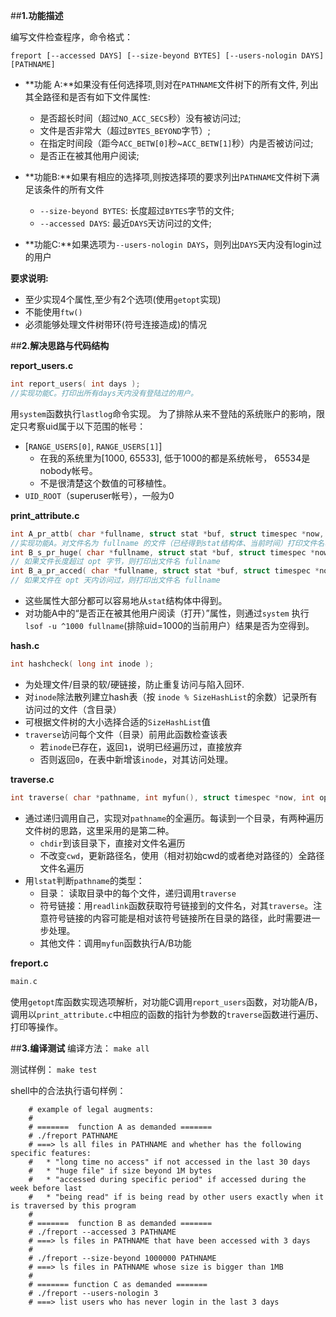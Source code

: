 ##**1.功能描述**

编写文件检查程序，命令格式：
```
freport [--accessed DAYS] [--size-beyond BYTES] [--users-nologin DAYS] [PATHNAME]
```

-   **功能 A:**如果没有任何选择项,则对在`PATHNAME`文件树下的所有文件, 列出其全路径和是否有如下文件属性:
	-  是否超长时间（超过`NO_ACC_SECS`秒）没有被访问过;
	-  文件是否非常大（超过`BYTES_BEYOND`字节）;
	-  在指定时间段（距今`ACC_BETW[0]`秒~`ACC_BETW[1]`秒）内是否被访问过;
	-  是否正在被其他用户阅读;

-   **功能B:**如果有相应的选择项,则按选择项的要求列出`PATHNAME`文件树下满足该条件的所有文件
	-  `--size-beyond BYTES`: 长度超过`BYTES`字节的文件;
	-  `--accessed DAYS`: 最近`DAYS`天访问过的文件;

-   **功能C:**如果选项为`--users-nologin DAYS`，则列出`DAYS`天内没有login过的用户


**要求说明:**
-	至少实现4个属性,至少有2个选项(使用`getopt`实现)
-	不能使用`ftw()`
-	必须能够处理文件树带环(符号连接造成)的情况


##**2.解决思路与代码结构**

**report_users.c**
```c
int report_users( int days );
//实现功能C。打印出所有days天内没有登陆过的用户。
```
用`system`函数执行`lastlog`命令实现。
为了排除从来不登陆的系统账户的影响，限定只考察uid属于以下范围的帐号：
-   [`RANGE_USERS[0]`, `RANGE_USERS[1]`]
	-   在我的系统里为[1000, 65533], 低于1000的都是系统帐号， 65534是nobody帐号。
	-   不是很清楚这个数值的可移植性。
-   `UID_ROOT`（superuser帐号），一般为0


**print_attribute.c**
```c
int A_pr_attb( char *fullname, struct stat *buf, struct timespec *now, int opt );
//实现功能A。对文件名为 fullname 的文件（已经得到stat结构体、当前时间）打印文件名、是否有前述4个属性
int B_s_pr_huge( char *fullname, struct stat *buf, struct timespec *now, int opt );
// 如果文件长度超过 opt 字节，则打印出文件名 fullname
int B_a_pr_acced( char *fullname, struct stat *buf, struct timespec *now, int opt );
// 如果文件在 opt 天内访问过，则打印出文件名 fullname
```
-	这些属性大部分都可以容易地从`stat`结构体中得到。
-	对功能A中的“是否正在被其他用户阅读（打开）”属性，则通过`system` 执行 `lsof -u ^1000 fullname`(排除uid=1000的当前用户）结果是否为空得到。


**hash.c**
```c
int hashcheck( long int inode );
```
-	为处理文件/目录的软/硬链接，防止重复访问与陷入回环.
-	对`inode`除法散列建立hash表（按 `inode % SizeHashList`的余数）记录所有访问过的文件（含目录）
-	可根据文件树的大小选择合适的`SizeHashList`值
-	`traverse`访问每个文件（目录）前用此函数检查该表
	-	若`inode`已存在，返回`1`，说明已经遍历过，直接放弃
	-	否则返回`0`，在表中新增该`inode`，对其访问处理。


**traverse.c**
```c
int traverse( char *pathname, int myfun(), struct timespec *now, int opt );
```
-   通过递归调用自己，实现对`pathname`的全遍历。每读到一个目录，有两种遍历文件树的思路，这里采用的是第二种。
	- `chdir`到该目录下，直接对文件名遍历
	- 不改变`cwd`，更新路径名，使用（相对初始cwd的或者绝对路径的）全路径文件名遍历
-   用`lstat`判断`pathname`的类型：
	-	目录： 读取目录中的每个文件，递归调用`traverse`
	-	符号链接：用`readlink`函数获取符号链接到的文件名，对其`traverse`。注意符号链接的内容可能是相对该符号链接所在目录的路径，此时需要进一步处理。
	-	其他文件：调用`myfun`函数执行A/B功能


**freport.c**
```c
main.c
```
使用`getopt`库函数实现选项解析，对功能C调用`report_users`函数，对功能A/B，调用以`print_attribute.c`中相应的函数的指针为参数的`traverse`函数进行遍历、打印等操作。


##**3.编译测试**
编译方法： `make all`

测试样例： `make test`

shell中的合法执行语句样例：

```shell
	# example of legal augments:
	#
	# =======  function A as demanded =======
	# ./freport PATHNAME
	# ===> ls all files in PATHNAME and whether has the following specific features:
	# 	* "long time no access" if not accessed in the last 30 days
	# 	* "huge file" if size beyond 1M bytes
	# 	* "accessed during specific period" if accessed during the week before last
	# 	* "being read" if is being read by other users exactly when it is traversed by this program
	#
	# =======  function B as demanded =======
	# ./freport --accessed 3 PATHNAME  
	# ===> ls files in PATHNAME that have been accessed with 3 days
	#
	# ./freport --size-beyond 1000000 PATHNAME  
	# ===> ls files in PATHNAME whose size is bigger than 1MB
	#
	# ======= function C as demanded =======
	# ./freport --users-nologin 3 
	# ===> list users who has never login in the last 3 days
```
